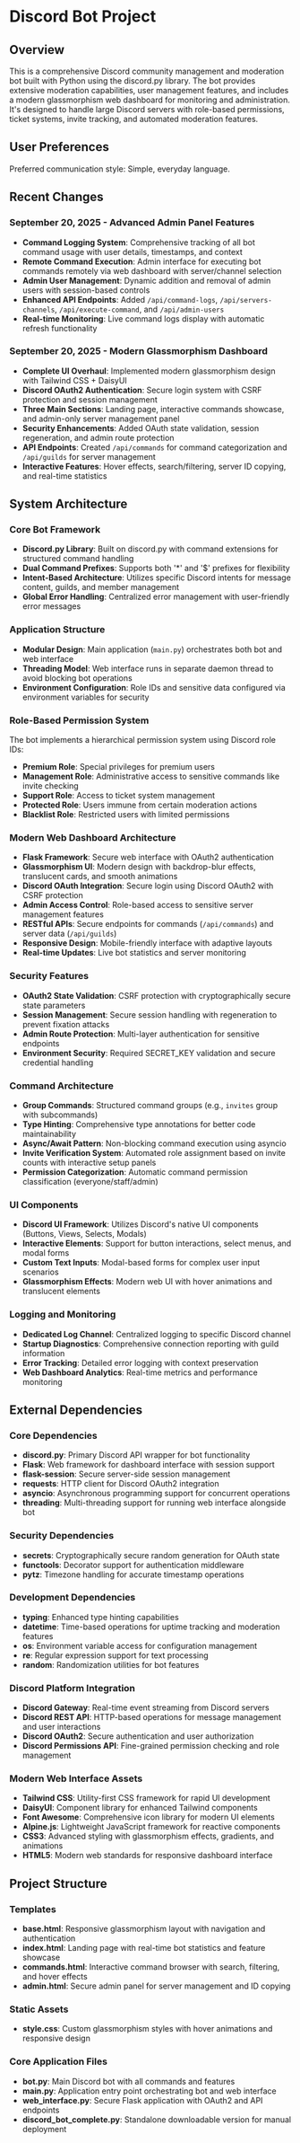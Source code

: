 # Discord Bot Project

## Overview

This is a comprehensive Discord community management and moderation bot built with Python using the discord.py library. The bot provides extensive moderation capabilities, user management features, and includes a modern glassmorphism web dashboard for monitoring and administration. It's designed to handle large Discord servers with role-based permissions, ticket systems, invite tracking, and automated moderation features.

## User Preferences

Preferred communication style: Simple, everyday language.

## Recent Changes

### September 20, 2025 - Advanced Admin Panel Features
- **Command Logging System**: Comprehensive tracking of all bot command usage with user details, timestamps, and context
- **Remote Command Execution**: Admin interface for executing bot commands remotely via web dashboard with server/channel selection
- **Admin User Management**: Dynamic addition and removal of admin users with session-based controls
- **Enhanced API Endpoints**: Added `/api/command-logs`, `/api/servers-channels`, `/api/execute-command`, and `/api/admin-users`
- **Real-time Monitoring**: Live command logs display with automatic refresh functionality

### September 20, 2025 - Modern Glassmorphism Dashboard
- **Complete UI Overhaul**: Implemented modern glassmorphism design with Tailwind CSS + DaisyUI
- **Discord OAuth2 Authentication**: Secure login system with CSRF protection and session management
- **Three Main Sections**: Landing page, interactive commands showcase, and admin-only server management panel
- **Security Enhancements**: Added OAuth state validation, session regeneration, and admin route protection
- **API Endpoints**: Created `/api/commands` for command categorization and `/api/guilds` for server management
- **Interactive Features**: Hover effects, search/filtering, server ID copying, and real-time statistics

## System Architecture

### Core Bot Framework
- **Discord.py Library**: Built on discord.py with command extensions for structured command handling
- **Dual Command Prefixes**: Supports both '*' and '$' prefixes for flexibility
- **Intent-Based Architecture**: Utilizes specific Discord intents for message content, guilds, and member management
- **Global Error Handling**: Centralized error management with user-friendly error messages

### Application Structure
- **Modular Design**: Main application (`main.py`) orchestrates both bot and web interface
- **Threading Model**: Web interface runs in separate daemon thread to avoid blocking bot operations
- **Environment Configuration**: Role IDs and sensitive data configured via environment variables for security

### Role-Based Permission System
The bot implements a hierarchical permission system using Discord role IDs:
- **Premium Role**: Special privileges for premium users
- **Management Role**: Administrative access to sensitive commands like invite checking
- **Support Role**: Access to ticket system management
- **Protected Role**: Users immune from certain moderation actions
- **Blacklist Role**: Restricted users with limited permissions

### Modern Web Dashboard Architecture
- **Flask Framework**: Secure web interface with OAuth2 authentication
- **Glassmorphism UI**: Modern design with backdrop-blur effects, translucent cards, and smooth animations
- **Discord OAuth Integration**: Secure login using Discord OAuth2 with CSRF protection
- **Admin Access Control**: Role-based access to sensitive server management features
- **RESTful APIs**: Secure endpoints for commands (`/api/commands`) and server data (`/api/guilds`)
- **Responsive Design**: Mobile-friendly interface with adaptive layouts
- **Real-time Updates**: Live bot statistics and server monitoring

### Security Features
- **OAuth2 State Validation**: CSRF protection with cryptographically secure state parameters
- **Session Management**: Secure session handling with regeneration to prevent fixation attacks
- **Admin Route Protection**: Multi-layer authentication for sensitive endpoints
- **Environment Security**: Required SECRET_KEY validation and secure credential handling

### Command Architecture
- **Group Commands**: Structured command groups (e.g., `invites` group with subcommands)
- **Type Hinting**: Comprehensive type annotations for better code maintainability
- **Async/Await Pattern**: Non-blocking command execution using asyncio
- **Invite Verification System**: Automated role assignment based on invite counts with interactive setup panels
- **Permission Categorization**: Automatic command permission classification (everyone/staff/admin)

### UI Components
- **Discord UI Framework**: Utilizes Discord's native UI components (Buttons, Views, Selects, Modals)
- **Interactive Elements**: Support for button interactions, select menus, and modal forms
- **Custom Text Inputs**: Modal-based forms for complex user input scenarios
- **Glassmorphism Effects**: Modern web UI with hover animations and translucent elements

### Logging and Monitoring
- **Dedicated Log Channel**: Centralized logging to specific Discord channel
- **Startup Diagnostics**: Comprehensive connection reporting with guild information
- **Error Tracking**: Detailed error logging with context preservation
- **Web Dashboard Analytics**: Real-time metrics and performance monitoring

## External Dependencies

### Core Dependencies
- **discord.py**: Primary Discord API wrapper for bot functionality
- **Flask**: Web framework for dashboard interface with session support
- **flask-session**: Secure server-side session management
- **requests**: HTTP client for Discord OAuth2 integration
- **asyncio**: Asynchronous programming support for concurrent operations
- **threading**: Multi-threading support for running web interface alongside bot

### Security Dependencies
- **secrets**: Cryptographically secure random generation for OAuth state
- **functools**: Decorator support for authentication middleware
- **pytz**: Timezone handling for accurate timestamp operations

### Development Dependencies
- **typing**: Enhanced type hinting capabilities
- **datetime**: Time-based operations for uptime tracking and moderation features
- **os**: Environment variable access for configuration management
- **re**: Regular expression support for text processing
- **random**: Randomization utilities for bot features

### Discord Platform Integration
- **Discord Gateway**: Real-time event streaming from Discord servers
- **Discord REST API**: HTTP-based operations for message management and user interactions
- **Discord OAuth2**: Secure authentication and user authorization
- **Discord Permissions API**: Fine-grained permission checking and role management

### Modern Web Interface Assets
- **Tailwind CSS**: Utility-first CSS framework for rapid UI development
- **DaisyUI**: Component library for enhanced Tailwind components
- **Font Awesome**: Comprehensive icon library for modern UI elements
- **Alpine.js**: Lightweight JavaScript framework for reactive components
- **CSS3**: Advanced styling with glassmorphism effects, gradients, and animations
- **HTML5**: Modern web standards for responsive dashboard interface

## Project Structure

### Templates
- **base.html**: Responsive glassmorphism layout with navigation and authentication
- **index.html**: Landing page with real-time bot statistics and feature showcase
- **commands.html**: Interactive command browser with search, filtering, and hover effects
- **admin.html**: Secure admin panel for server management and ID copying

### Static Assets
- **style.css**: Custom glassmorphism styles with hover animations and responsive design

### Core Application Files
- **bot.py**: Main Discord bot with all commands and features
- **main.py**: Application entry point orchestrating bot and web interface
- **web_interface.py**: Secure Flask application with OAuth2 and API endpoints
- **discord_bot_complete.py**: Standalone downloadable version for manual deployment